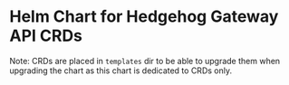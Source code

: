 # Helm Chart for Hedgehog Gateway API CRDs

Note: CRDs are placed in `templates` dir to be able to upgrade them when
upgrading the chart as this chart is dedicated to CRDs only.
